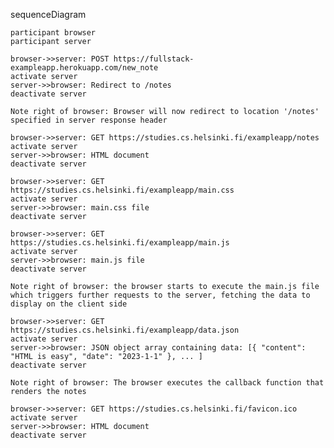 sequenceDiagram

    participant browser
    participant server
    
    browser->>server: POST https://fullstack-exampleapp.herokuapp.com/new_note
    activate server
    server->>browser: Redirect to /notes
    deactivate server
    
    Note right of browser: Browser will now redirect to location '/notes' specified in server response header
    
    browser->>server: GET https://studies.cs.helsinki.fi/exampleapp/notes
    activate server
    server->>browser: HTML document
    deactivate server
    
    browser->>server: GET https://studies.cs.helsinki.fi/exampleapp/main.css
    activate server
    server->>browser: main.css file
    deactivate server

    browser->>server: GET https://studies.cs.helsinki.fi/exampleapp/main.js
    activate server
    server->>browser: main.js file
    deactivate server
    
    Note right of browser: the browser starts to execute the main.js file which triggers further requests to the server, fetching the data to display on the client side
    
    browser->>server: GET https://studies.cs.helsinki.fi/exampleapp/data.json
    activate server
    server->>browser: JSON object array containing data: [{ "content": "HTML is easy", "date": "2023-1-1" }, ... ]
    deactivate server
    
    Note right of browser: The browser executes the callback function that renders the notes
    
    browser->>server: GET https://studies.cs.helsinki.fi/favicon.ico
    activate server
    server->>browser: HTML document
    deactivate server
